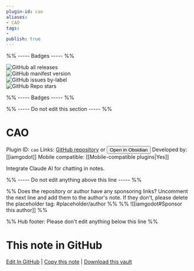 ```yaml
---
plugin-id: cao
aliases:
- CAO
tags: 
- 
publish: true
---
```


%% ----- Badges ----- %%

![GitHub all releases](https://img.shields.io/github/downloads/iamgodot/CAO/total?color=573E7A&logo=github&style=for-the-badge)   
![GitHub manifest version](https://img.shields.io/github/manifest-json/v/iamgodot/CAO?color=573E7A&logo=github&style=for-the-badge)   
![GitHub issues by-label](https://img.shields.io/github/issues/iamgodot/CAO/help%20wanted?color=573E7A&logo=github&style=for-the-badge)   
![GitHub Repo stars](https://img.shields.io/github/stars/iamgodot/CAO?color=573E7A&logo=github&style=for-the-badge)

%% ----- Badges ----- %%

%% ----- Do not edit this section ----- %%

# CAO

Plugin ID: `cao`
Links: [GitHub repository](https://github.com/iamgodot/CAO) or [<button id=HH>Open in Obsidian</button>](obsidian://show-plugin?id=cao)
Developed by: [[iamgodot]]
Mobile compatible: [[Mobile-compatible plugins|Yes]]

Integrate Claude AI for chatting in notes.

%% ----- Do not edit anything above this line ----- %% 

%% Does the repository or author have any sponsoring links? Uncomment the next line and add them to the author's note. If they don't, please delete the placeholder tag: #placeholder/author %%
%% ![[iamgodot#Sponsor this author]] %%

%% Hub footer: Please don't edit anything below this line %%

# This note in GitHub

<span class="git-footer">[Edit In GitHub](https://github.dev/obsidian-community/obsidian-hub/blob/main/02%20-%20Community%20Expansions/02.05%20All%20Community%20Expansions/Plugins/cao.md "git-hub-edit-note") | [Copy this note](https://raw.githubusercontent.com/obsidian-community/obsidian-hub/main/02%20-%20Community%20Expansions/02.05%20All%20Community%20Expansions/Plugins/cao.md "git-hub-copy-note") | [Download this vault](https://github.com/obsidian-community/obsidian-hub/archive/refs/heads/main.zip "git-hub-download-vault") </span>
